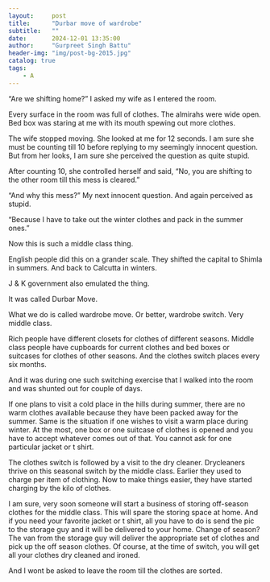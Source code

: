 ```yaml
---
layout:     post
title:      "Durbar move of wardrobe"
subtitle:   ""
date:       2024-12-01 13:35:00
author:     "Gurpreet Singh Battu"
header-img: "img/post-bg-2015.jpg"
catalog: true
tags:
    - A
---
```


“Are we shifting home?” I asked my wife as I entered the room.

Every surface in the room was full of clothes. The almirahs were wide open. Bed box was staring at me with its mouth spewing out more clothes.

The wife stopped moving. She looked at me for 12 seconds. I am sure she must be counting till 10 before replying to my seemingly innocent question. But from her looks, I am sure she perceived the question as quite stupid.

After counting 10, she controlled herself and said, “No, you are shifting to the other room till this mess is cleared.”

“And why this mess?” My next innocent question. And again perceived as stupid.

“Because I have to take out the winter clothes and pack in the summer ones.”

Now this is such a middle class thing.

English people did this on a grander scale. They shifted the capital to Shimla in summers. And back to Calcutta in winters.

J & K government also emulated the thing.

It was called Durbar Move.

What we do is called wardrobe move. Or better, wardrobe switch. Very middle class.

Rich people have different closets for clothes of different seasons. Middle class people have cupboards for current clothes and bed boxes or suitcases for clothes of other seasons. And the clothes switch places every six months.

And it was during one such switching exercise that I walked into the room and was shunted out for couple of days.

If one plans to visit a cold place in the hills during summer, there are no warm clothes available because they have been packed away for the summer. Same is the situation if one wishes to visit a warm place during winter. At the most, one box or one suitcase of clothes is opened and you have to accept whatever comes out of that. You cannot ask for one particular jacket or t shirt.

The clothes switch is followed by a visit to the dry cleaner. Drycleaners thrive on this seasonal switch by the middle class. Earlier they used to charge per item of clothing. Now to make things easier, they have started charging by the kilo of clothes.

I am sure, very soon someone will start a business of storing off-season clothes for the middle class. This will spare the storing space at home. And if you need your favorite jacket or t shirt, all you have to do is send the pic to the storage guy and it will be delivered to your home. Change of season? The van from the storage guy will deliver the appropriate set of clothes and pick up the off season clothes. Of course, at the time of switch, you will get all your clothes dry cleaned and ironed.

And I wont be asked to leave the room till the clothes are sorted.

